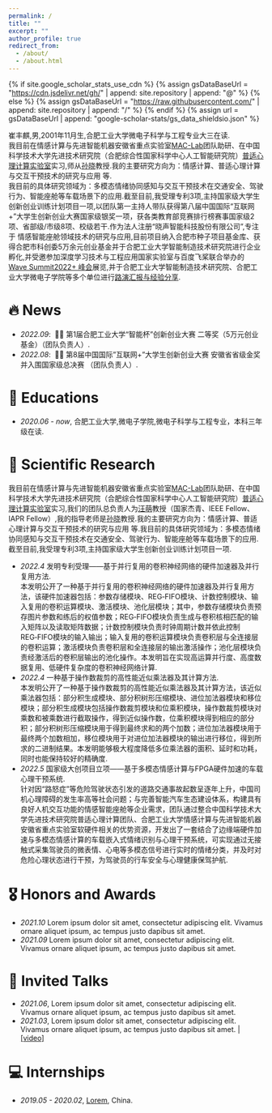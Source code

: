 ```yaml
---
permalink: /
title: ""
excerpt: ""
author_profile: true
redirect_from: 
  - /about/
  - /about.html
---
```


{% if site.google_scholar_stats_use_cdn %}
{% assign gsDataBaseUrl = "https://cdn.jsdelivr.net/gh/" | append: site.repository | append: "@" %}
{% else %}
{% assign gsDataBaseUrl = "https://raw.githubusercontent.com/" | append: site.repository | append: "/" %}
{% endif %}
{% assign url = gsDataBaseUrl | append: "google-scholar-stats/gs_data_shieldsio.json" %}

<span class='anchor' id='about-me'></span>

崔丰麒,男,2001年11月生,合肥工业大学微电子科学与工程专业大三在读.<br>我目前在情感计算与先进智能机器安徽省重点实验室[MAC-Lab](http://faculty.hfut.edu.cn/sunxiao/zh_CN/index.htm)团队助研、在中国科学技术大学先进技术研究院（合肥综合性国家科学中心人工智能研究院）[普适心理计算实验室](http://iai.ustc.edu.cn/iai/r271.html)实习,师从[孙晓](http://faculty.hfut.edu.cn/sunxiao/zh_CN/index.htm)教授.我的主要研究方向为：情感计算、普适心理计算与交互干预技术的研究与应用 等.<br>我目前的具体研究领域为：多模态情绪协同感知与交互干预技术在交通安全、驾驶行为、智能座舱等车载场景下的应用.截至目前,我受理专利3项,主持国家级大学生创新创业训练计划项目一项,以团队第一主持人带队获得第八届中国国际“互联网+”大学生创新创业大赛国家级银奖一项，获各类教育部竞赛排行榜赛事国家级2项、省部级/市级8项、校级若干.作为法人注册“晓声智能科技股份有限公司”,专注于
情感智能座舱领域技术的研究与应用,目前项目纳入合肥市种子项目基金库、获得合肥市科创委5万余元创业基金并于合肥工业大学智能制造技术研究院进行企业孵化,并受邀参加深度学习技术与工程应用国家实验室与百度飞桨联合举办的[ Wave Summit2022+ 峰会](https://www.wavesummit.com.cn/)展览,并于合肥工业大学智能制造技术研究院、合肥工业大学微电子学院等多个单位进行[路演汇报与经验分享](http://news.hfut.edu.cn/info/1017/51049.htm).

# 🔥 News
- *2022.09*: &nbsp;🎉🎉  第1届合肥工业大学“智能杯”创新创业大赛 二等奖（5万元创业基金）（团队负责人）.  
- *2022.08*: &nbsp;🎉🎉  第8届中国国际”互联网+”大学生创新创业大赛 安徽省省级金奖 并入围国家级总决赛 （团队负责人）.  

# 📖 Educations
- *2020.06 - now*, 合肥工业大学,微电子学院,微电子科学与工程专业，本科三年级在读. 


# 📝 Scientific Research 
我目前在情感计算与先进智能机器安徽省重点实验室[MAC-Lab](http://faculty.hfut.edu.cn/sunxiao/zh_CN/index.htm)团队助研、在中国科学技术大学先进技术研究院（合肥综合性国家科学中心人工智能研究院）[普适心理计算实验室](http://iai.ustc.edu.cn/iai/r271.html)实习,我们的团队总负责人为[汪萌](http://faculty.hfut.edu.cn/wm12/zh_CN/index.htm)教授（国家杰青、IEEE Fellow、IAPR Fellow）,我的指导老师是[孙晓](http://faculty.hfut.edu.cn/sunxiao/zh_CN/index.htm)教授.我的主要研究方向为：情感计算、普适心理计算与交互干预技术的研究与应用 等.我目前的具体研究领域为：多模态情绪协同感知与交互干预技术在交通安全、驾驶行为、智能座舱等车载场景下的应用.截至目前,我受理专利3项,主持国家级大学生创新创业训练计划项目一项.    

- *2022.4* 发明专利受理——基于并行复用的卷积神经网络的硬件加速器及并行复用方法.<br>本发明公开了一种基于并行复用的卷积神经网络的硬件加速器及并行复用方法，该硬件加速器包括：参数存储模块、REG‑FIFO模块、计数控制模块、输入复用的卷积运算模块、激活模块、池化层模块；其中，参数存储模块负责预存图片参数和练后的权值参数；REG‑FIFO模块负责生成与卷积核相匹配的输入矩阵以及读取矩阵数据；计数控制模块负责时钟周期计数并依此控制REG‑FIFO模块的输入输出；输入复用的卷积运算模块负责卷积层与全连接层的卷积运算；激活模块负责卷积层和全连接层的输出激活操作；池化层模块负责经激活后的卷积层输出的池化操作。本发明旨在实现高运算并行度、高度数据复用、低硬件复杂度的卷积神经网络计算.  
- *2022.4* 一种基于操作数裁剪的高性能近似乘法器及其计算方法.<br>本发明公开了一种基于操作数裁剪的高性能近似乘法器及其计算方法，该近似乘法器包括：部分积生成模块、部分积树形压缩模块、进位加法器模块和移位模块；部分积生成模块包括操作数裁剪模块和位乘积模块，操作数裁剪模块对乘数和被乘数进行截取操作，得到近似操作数，位乘积模块得到相应的部分积；部分积树形压缩模块用于得到最终求和的两个加数；进位加法器模块用于最终两个加数相加，移位模块用于对进位加法器模块的输出进行移位，得到所求的二进制结果。本发明能够极大程度降低多位乘法器的面积、延时和功耗，同时也能保持较好的精确度.
- *2022.5* 国家级大创项目立项——基于多模态情感计算与FPGA硬件加速的车载心理干预系统.<br>针对因“路怒症”等危险驾驶状态引发的道路交通事故起数呈逐年上升，中国司机心理障碍的发生率高等社会问题；与完善智能汽车生态建设体系，构建具有良好人机交互功能的情感智能座舱等企业需求，团队通过整合中国科学技术大学先进技术研究院普适心理计算团队、合肥工业大学情感计算与先进智能机器安徽省重点实验室软硬件相关的优势资源，开发出了一套结合了边缘端硬件加速与多模态情感计算的车载嵌入式情绪识别与心理干预系统，可实现通过无接触式采集驾驶员的微表情、心电等多模态信号进行实时的情绪分类，并及时对危险心理状态进行干预，为驾驶员的行车安全与心理健康保驾护航.

# 🎖 Honors and Awards
- *2021.10* Lorem ipsum dolor sit amet, consectetur adipiscing elit. Vivamus ornare aliquet ipsum, ac tempus justo dapibus sit amet. 
- *2021.09* Lorem ipsum dolor sit amet, consectetur adipiscing elit. Vivamus ornare aliquet ipsum, ac tempus justo dapibus sit amet. 


# 💬 Invited Talks
- *2021.06*, Lorem ipsum dolor sit amet, consectetur adipiscing elit. Vivamus ornare aliquet ipsum, ac tempus justo dapibus sit amet. 
- *2021.03*, Lorem ipsum dolor sit amet, consectetur adipiscing elit. Vivamus ornare aliquet ipsum, ac tempus justo dapibus sit amet.  \| [\[video\]](https://github.com/)

# 💻 Internships
- *2019.05 - 2020.02*, [Lorem](https://github.com/), China.
